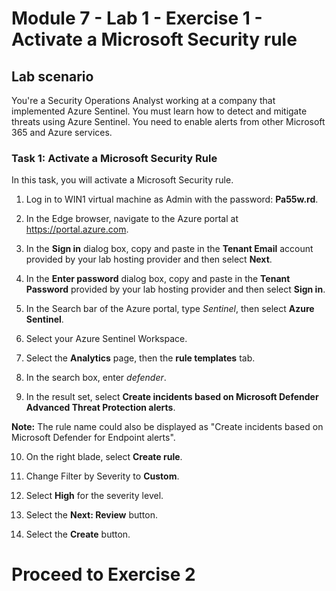 # Module 7 - Lab 1 - Exercise 1 - Activate a Microsoft Security rule

## Lab scenario

You're a Security Operations Analyst working at a company that implemented Azure Sentinel. You must learn how to detect and mitigate threats using Azure Sentinel.  You need to enable alerts from other Microsoft 365 and Azure services.  

### Task 1: Activate a Microsoft Security Rule

In this task, you will activate a Microsoft Security rule.

1. Log in to WIN1 virtual machine as Admin with the password: **Pa55w.rd**.  

2.  In the Edge browser, navigate to the Azure portal at https://portal.azure.com.

3. In the **Sign in** dialog box, copy and paste in the **Tenant Email** account provided by your lab hosting provider and then select **Next**.

4. In the **Enter password** dialog box, copy and paste in the **Tenant Password** provided by your lab hosting provider and then select **Sign in**.

5. In the Search bar of the Azure portal, type *Sentinel*, then select **Azure Sentinel**.

6. Select your Azure Sentinel Workspace.

7. Select the **Analytics** page, then the **rule templates** tab.

8. In the search box, enter *defender*.

9. In the result set, select **Create incidents based on Microsoft Defender Advanced Threat Protection alerts**. 
 
**Note:** The rule name could also be displayed as "Create incidents based on Microsoft Defender for Endpoint alerts".

10. On the right blade, select **Create rule**.

11. Change Filter by Severity to **Custom**.

12. Select **High** for the severity level.

13. Select the **Next: Review** button.

14. Select the **Create** button.

# Proceed to Exercise 2
